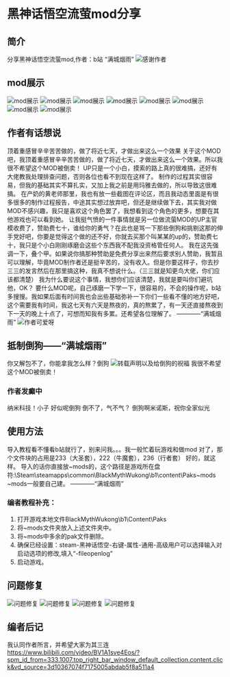 
# 黑神话悟空流萤mod分享

## 简介
分享黑神话悟空流萤mod,作者：b站 “满城烟雨”
![感谢作者](作者的念念碎/作者的声明原文/你又解包不了，你能拿我怎么样？倒狗.png)

## mod展示
![mod展示](https://github.com/lan257/-mod-up-/tree/main/作者的念念碎/mod展示图/展示图1（鹅鹅鹅打蜡的既视感别介意）.png)
![mod展示](..\\-mod-up-\\tree\\main\\作者的念念碎\\mod展示图\\展示图2.png)
![mod展示](..\\-mod-up-\\tree\\main\\作者的念念碎\\mod展示图\\展示图3.png)
![mod展示](\\作者的念念碎\\mod展示图\\展示图4.png)
![mod展示](\\作者的念念碎\\mod展示图\\展示图5.png)
![mod展示](\\作者的念念碎\\mod展示图\\展示图6.png)
![mod展示](\\作者的念念碎\\mod展示图\\展示图7.png)
![mod展示](\\作者的念念碎\\mod展示图\\展示图8.png)

## 作者有话想说
顶着重感冒辛辛苦苦做的，做了将近七天，才做出来这么一个效果
关于这个MOD吧，我顶着重感冒辛辛苦苦做的，做了将近七天，才做出来这么一个效果。所以我很不希望这个MOD被倒卖！
UP只是一个小白，摸索的路上真的很难搞，还好有大佬教我处理排查问题，否则各位也看不到现在这样了。
制作的过程其实很容易，但我的基础其实不算扎实，又加上我之前是用玛雅去做的，所以导致这很难搞。
在产奶的黄老师那里，我也有放一些截图在评论区，而且我动态里面是有很多很多的制作过程报告，中途其实想过放弃吧，但还是继续做下去，其实我对做MOD不感兴趣，我只是喜欢这个角色罢了，我想看到这个角色的更多，想要在其他游戏也可以看到她。
让我挺气愤的一件事情就是另一位做流萤MOD的UP主官模收费了，赞助费七十，谁给你的勇气？在此也是骂一下那些倒狗和挑剔这那的伸手党好吧，你要是觉得这个做的还不好，你就去买那个叫某某的up的，赞助费七十，我只是个小白刚刚琢磨会这些个东西我不配我没资格管任何人。
我在这先强调一下，叠个甲。如果说你搞那种赞助是免费分享出来然后要求别人赞助，我暂且可以理解，毕竟MOD制作者还是挺辛苦的，没有收入。但是你要这样子，你去抄三三的发言然后在那里搞这种，我真不想说什么。（三三就是知更鸟大佬，你们应该都清楚）
我为什么要说这个事情，我想你们应该清楚，我就是要叫你们避坑他，OK？
要什么MOD呢，自己琢磨一下学一下，很容易的，不会的操作呢，b站多搜搜。我如果后面有时间我也会出些基础弥补一下你们一些看不懂的地方好吧，这个需要我有时间，我这七天有六天是熬夜的，真的熬累了，有一天还直接熬夜到下一天的晚上十点了，可想而知我有多累。还希望各位理解了。
 ————“满城烟雨”
![作者可爱呀](\\作者的念念碎\\作者的声明原文\\转载声明以及给倒狗的祝福.png)

## 抵制倒狗——“满城烟雨”
你又解包不了，你能拿我怎么样？倒狗
![转载声明以及给倒狗的祝福](\\作者的念念碎\\作者的声明原文\\转载声明以及给倒狗的祝福.png)
我很不希望这个MOD被倒卖！

### 作者发癫中
纳米科技！小子
好似呢倒狗
倒不了，气不气？
倒狗啊米诺斯，祝你全家似光

## 使用方法
导入教程看不懂看b站就行了，别来问我。。。我一般忙着玩游戏和做mod
对了，那个文件块的占用是233（大圣套），222（牛魔套），236（行者套）
好的，就这样。
导入的话你直接放~mods的，这个路径是游戏所在盘符:\Steam\steamapps\common\BlackMythWukong\b1\content\Paks\~mods
~mods一般要自己建。
————“满城烟雨”

### 编者教程补充：
1.  打开游戏本地文件BlackMythWukong\b1\Content\Paks
2.  将~mods文件夹放入上述文件夹中。
3.  将~mods中多余的pak文件删除。
4.  确保已经设置：steam-黑神话悟空-右键-属性-通用-高级用户可以选择输入对启动选项的修改,填入“-fileopenlog”
5.  启动游戏。

## 问题修复
![问题修复](\\作者的念念碎\\制作过程以及一些问题（已修复）\\问题(1).png)
![问题修复](\\作者的念念碎\\制作过程以及一些问题（已修复）\\问题(2).png)
![问题修复](\\作者的念念碎\\制作过程以及一些问题（已修复）\\问题(3).png)
![问题修复](\\作者的念念碎\\制作过程以及一些问题（已修复）\\问题(4).jpeg)

## 编者后记
我认同作者所言，并希望大家为其三连
https://www.bilibili.com/video/BV1A1sve4Eos/?spm_id_from=333.1007.top_right_bar_window_default_collection.content.click&vd_source=3d10367074f7175005abdab5f8a511a4